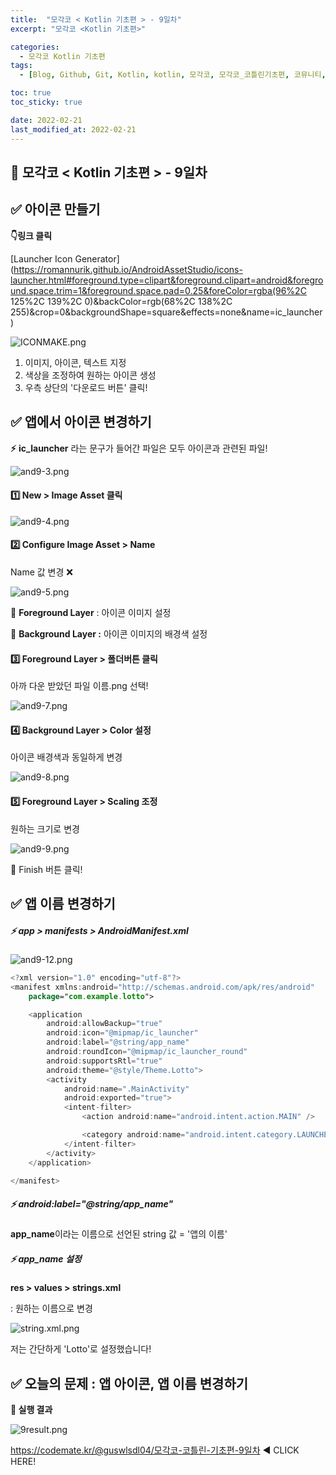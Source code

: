 ```yaml
---
title:  "모각코 < Kotlin 기초편 > - 9일차"
excerpt: "모각코 <Kotlin 기초편>"

categories:
  - 모각코 Kotlin 기초편
tags:
  - [Blog, Github, Git, Kotlin, kotlin, 모각코, 모각코_코틀린기초편, 코뮤니티, androidstudio_linear_layout, Kotlin]

toc: true
toc_sticky: true

date: 2022-02-21
last_modified_at: 2022-02-21
---
```


## 🌈 모각코 < Kotlin 기초편 > - 9일차

## ✅ 아이콘 만들기



**👇링크 클릭**

[Launcher Icon Generator](https://romannurik.github.io/AndroidAssetStudio/icons-launcher.html#foreground.type=clipart&foreground.clipart=android&foreground.space.trim=1&foreground.space.pad=0.25&foreColor=rgba(96%2C 125%2C 139%2C 0)&backColor=rgb(68%2C 138%2C 255)&crop=0&backgroundShape=square&effects=none&name=ic_launcher)



![ICONMAKE.png](https://s3.ap-northeast-2.amazonaws.com/images.codemate.kr/images/guswlsdl04/post/1645027041243/ICONMAKE.png)



1. 이미지, 아이콘, 텍스트 지정
2. 색상을 조정하여 원하는 아이콘 생성
3. 우측 상단의 '다운로드 버튼' 클릭!



## ✅ 앱에서 아이콘 변경하기



**⚡** **ic_launcher** 라는 문구가 들어간 파일은 모두 아이콘과 관련된 파일!



![and9-3.png](https://s3.ap-northeast-2.amazonaws.com/images.codemate.kr/images/COMU/post/1640677012021/and9-3.png)





#### 1️⃣ **New > Image Asset 클릭**



![and9-4.png](https://s3.ap-northeast-2.amazonaws.com/images.codemate.kr/images/COMU/post/1640677031315/and9-4.png)





#### 2️⃣ **Configure Image Asset > Name**

Name 값 변경 ❌



![and9-5.png](https://s3.ap-northeast-2.amazonaws.com/images.codemate.kr/images/COMU/post/1640677051386/and9-5.png)



👀 **Foreground Layer** : 아이콘 이미지 설정

👀 **Background Layer :** 아이콘 이미지의 배경색 설정





#### 3️⃣ **Foreground Layer > 폴더버튼 클릭**

아까 다운 받았던 파일 이름.png 선택!



![and9-7.png](https://s3.ap-northeast-2.amazonaws.com/images.codemate.kr/images/COMU/post/1640677083939/and9-7.png)





#### 4️⃣ **Background Layer > Color 설정**

아이콘 배경색과 동일하게 변경



![and9-8.png](https://s3.ap-northeast-2.amazonaws.com/images.codemate.kr/images/COMU/post/1640677105247/and9-8.png)





#### 5️⃣ **Foreground Layer > Scaling 조정**

원하는 크기로 변경



![and9-9.png](https://s3.ap-northeast-2.amazonaws.com/images.codemate.kr/images/COMU/post/1640677125915/and9-9.png)

👀 Finish 버튼 클릭!







## ✅ 앱 이름 변경하기



##### ⚡ app > manifests > AndroidManifest.xml

![and9-12.png](https://s3.ap-northeast-2.amazonaws.com/images.codemate.kr/images/COMU/post/1640677185017/and9-12.png)



```kotlin
<?xml version="1.0" encoding="utf-8"?>
<manifest xmlns:android="http://schemas.android.com/apk/res/android"
    package="com.example.lotto">

    <application
        android:allowBackup="true"
        android:icon="@mipmap/ic_launcher"
        android:label="@string/app_name"
        android:roundIcon="@mipmap/ic_launcher_round"
        android:supportsRtl="true"
        android:theme="@style/Theme.Lotto">
        <activity
            android:name=".MainActivity"
            android:exported="true">
            <intent-filter>
                <action android:name="android.intent.action.MAIN" />

                <category android:name="android.intent.category.LAUNCHER" />
            </intent-filter>
        </activity>
    </application>

</manifest>
```



##### ⚡ a**ndroid:label="@string/app_name"**

**app_name**이라는 이름으로 선언된 string 값 = '앱의 이름'



##### ⚡ app_name 설정

**res > values > strings.xml** 

: 원하는 이름으로 변경



![string.xml.png](https://s3.ap-northeast-2.amazonaws.com/images.codemate.kr/images/guswlsdl04/post/1645027637461/string.xml.png)

저는 간단하게 'Lotto'로 설정했습니다!

##  

## **✅ 오늘의 문제 : 앱 아이콘, 앱 이름 변경하기**



**👀 실행 결과**



![9result.png](https://s3.ap-northeast-2.amazonaws.com/images.codemate.kr/images/guswlsdl04/post/1645026796443/9result.png)



<https://codemate.kr/@guswlsdl04/모각코-코틀린-기초편-9일차> ◀ CLICK HERE!
